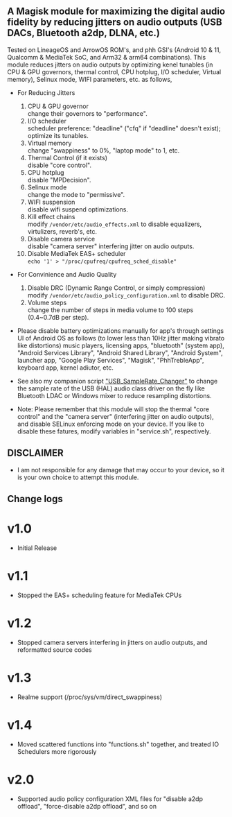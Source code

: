 ## A Magisk module for maximizing the digital audio fidelity by reducing jitters on audio outputs (USB DACs, Bluetooth a2dp, DLNA, etc.)

Tested on LineageOS and ArrowOS ROM's, and phh GSI's (Android 10 & 11, Qualcomm & MediaTek SoC, and Arm32 & arm64 combinations). This module reduces jitters on audio outputs by optimizing kenel tunables (in CPU & GPU  governors, thermal control, CPU hotplug, I/O scheduler, Virtual memory), Selinux mode, WIFI parameters, etc. as follows,

* For Reducing Jitters
  1. CPU & GPU governor<br>
  	change their governors to "performance".
  2. I/O scheduler<br>
  	scheduler preference: "deadline" ("cfq" if "deadline" doesn't exist); optimize its tunables.
  3. Virtual memory<br>
  	change "swappiness" to 0%, "laptop mode" to 1, etc.
  4. Thermal Control (if it exists)<br>
  	disable "core control".
  5. CPU hotplug<br>
  	disable "MPDecision".
  6. Selinux mode<br>
  	change the mode to "permissive".
  7. WIFI suspension<br>
  	disable wifi suspend optimizations.
  9. Kill effect chains<br>
  	modify `/vendor/etc/audio_effects.xml` to disable equalizers, virtulizers, reverb's, etc.
  11. Disable camera service<br>
  	disable "camera server" interfering jitter on audio outputs.
  12. Disable MediaTek EAS+ scheduler<br>
  	`echo '1' > "/proc/cpufreq/cpufreq_sched_disable"`

* For Convinience and Audio Quality
  1. Disable DRC (Dynamic Range Control, or simply compression)<br>
  	modify `/vendor/etc/audio_policy_configuration.xml` to disable DRC.
  2. Volume steps<br>
  	change the number of steps in media volume to 100 steps (0.4~0.7dB per step).
  
* Please disable battery optimizations manually for app's through settings UI of Android OS as follows (to lower less than 10Hz jitter making vibrato like distortions)
music players, licensing apps, "bluetooth" (system app), "Android Services Library", "Android Shared Library", "Android System", launcher app, "Google Play Services", "Magisk", "PhhTrebleApp", keyboard app, kernel adiutor, etc.

* See also my companion script ["USB_SampleRate_Changer"](https://github.com/yzyhk904/USB_SampleRate_Changer) to change the sample rate of the USB (HAL) audio class driver on the fly like Bluetooth LDAC or Windows mixer to reduce resampling distortions.

* Note: Please remember that this module will stop the thermal "core control" and the "camera server" (interfering jitter on audio outputs), and disable SELinux enforcing mode on your device. If you like to disable these fatures, modify variables in "service.sh", respectively.

## DISCLAIMER

* I am not responsible for any damage that may occur to your device, so it is your own choice to attempt this module.

## Change logs

# v1.0
* Initial Release
# v1.1
* Stopped the EAS+ scheduling feature for MediaTek CPUs
# v1.2
* Stopped camera servers interfering in jitters on audio outputs, and reformatted source codes
# v1.3
* Realme support (/proc/sys/vm/direct_swappiness)
# v1.4
* Moved scattered functions into "functions.sh" together, and treated IO Schedulers more rigorously
# v2.0
* Supported audio policy configuration XML files for "disable a2dp offload", "force-disable a2dp offload", and so on

##
